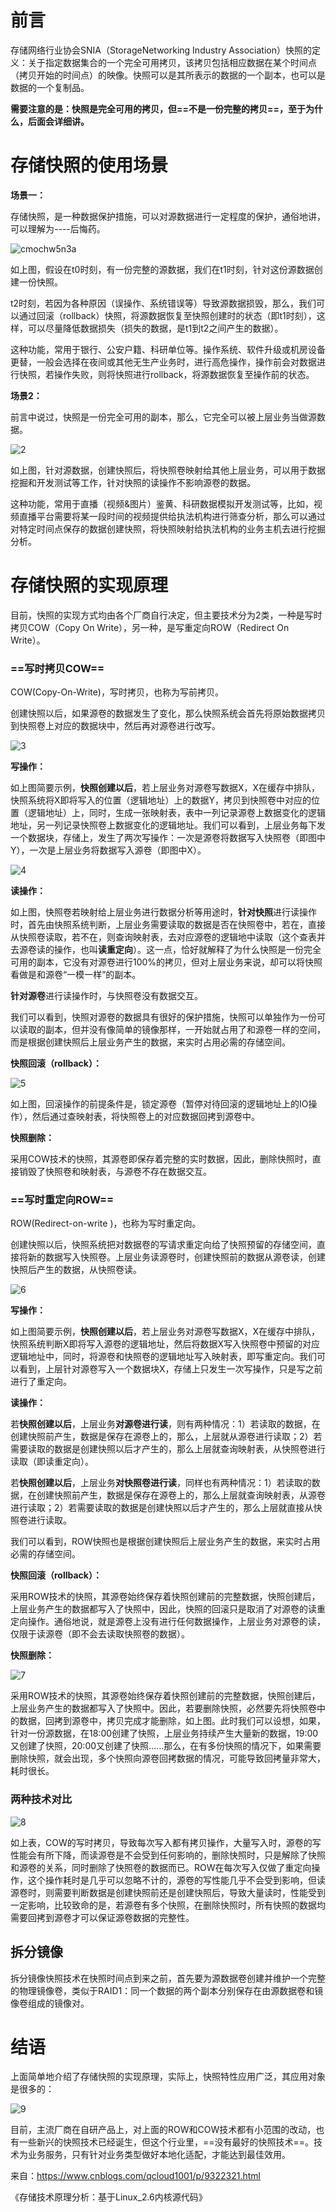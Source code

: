# 前言

存储网络行业协会SNIA（StorageNetworking Industry Association）快照的定义：关于指定数据集合的一个完全可用拷贝，该拷贝包括相应数据在某个时间点（拷贝开始的时间点）的映像。快照可以是其所表示的数据的一个副本，也可以是数据的一个复制品。

**需要注意的是：快照是完全可用的拷贝，但==不是一份完整的拷贝==，至于为什么，后面会详细讲。**

# 存储快照的使用场景

**场景一：**

存储快照，是一种数据保护措施，可以对源数据进行一定程度的保护，通俗地讲，可以理解为----后悔药。

![cmochw5n3a](pic/快照技术/cmochw5n3a.png)

如上图，假设在t0时刻，有一份完整的源数据，我们在t1时刻，针对这份源数据创建一份快照。

t2时刻，若因为各种原因（误操作、系统错误等）导致源数据损毁，那么，我们可以通过回滚（rollback）快照，将源数据恢复至快照创建时的状态（即t1时刻），这样，可以尽量降低数据损失（损失的数据，是t1到t2之间产生的数据）。

这种功能，常用于银行、公安户籍、科研单位等。操作系统、软件升级或机房设备更替，一般会选择在夜间或其他无生产业务时，进行高危操作，操作前会对数据进行快照，若操作失败，则将快照进行rollback，将源数据恢复至操作前的状态。

**场景2：**

前言中说过，快照是一份完全可用的副本，那么，它完全可以被上层业务当做源数据。

![2](pic/快照技术/2.png)

如上图，针对源数据，创建快照后，将快照卷映射给其他上层业务，可以用于数据挖掘和开发测试等工作，针对快照的读操作不影响源卷的数据。

这种功能，常用于直播（视频&图片）鉴黄、科研数据模拟开发测试等，比如，视频直播平台需要将某一段时间的视频提供给执法机构进行筛查分析，那么可以通过对特定时间点保存的数据创建快照，将快照映射给执法机构的业务主机去进行挖掘分析。

# 存储快照的实现原理

目前，快照的实现方式均由各个厂商自行决定，但主要技术分为2类，一种是写时拷贝COW（Copy On Write），另一种，是写重定向ROW（Redirect On Write）。

### ==写时拷贝COW==

COW(Copy-On-Write)，写时拷贝，也称为写前拷贝。

创建快照以后，如果源卷的数据发生了变化，那么快照系统会首先将原始数据拷贝到快照卷上对应的数据块中，然后再对源卷进行改写。

![3](pic/快照技术/3.gif)

**写操作：**

如上图简要示例，**快照创建以后**，若上层业务对源卷写数据X，X在缓存中排队，快照系统将X即将写入的位置（逻辑地址）上的数据Y，拷贝到快照卷中对应的位置（逻辑地址）上，同时，生成一张映射表，表中一列记录源卷上数据变化的逻辑地址，另一列记录快照卷上数据变化的逻辑地址。我们可以看到，上层业务每下发一个数据块，存储上，发生了两次写操作：一次是源卷将数据写入快照卷（即图中Y），一次是上层业务将数据写入源卷（即图中X）。

![4](pic/快照技术/4.gif)

 **读操作：**

如上图，快照卷若映射给上层业务进行数据分析等用途时，**针对快照**进行读操作时，首先由快照系统判断，上层业务需要读取的数据是否在快照卷中，若在，直接从快照卷读取，若不在，则查询映射表，去对应源卷的逻辑地中读取（这个查表并去源卷读的操作，也叫**读重定向**）。这一点，恰好就解释了为什么快照是一份完全可用的副本，它没有对源卷进行100%的拷贝，但对上层业务来说，却可以将快照看做是和源卷“一模一样”的副本。

**针对源卷**进行读操作时，与快照卷没有数据交互。

我们可以看到，快照对源卷的数据具有很好的保护措施，快照可以单独作为一份可以读取的副本，但并没有像简单的镜像那样，一开始就占用了和源卷一样的空间，而是根据创建快照后上层业务产生的数据，来实时占用必需的存储空间。

**快照回滚（rollback）：**

![5](pic/快照技术/5.gif)

如上图，回滚操作的前提条件是，锁定源卷（暂停对待回滚的逻辑地址上的IO操作），然后通过查映射表，将快照卷上的对应数据回拷到源卷中。

**快照删除：**

采用COW技术的快照，其源卷即保存着完整的实时数据，因此，删除快照时，直接销毁了快照卷和映射表，与源卷不存在数据交互。

### ==写时重定向ROW==

ROW(Redirect-on-write )，也称为写时重定向。

创建快照以后，快照系统把对数据卷的写请求重定向给了快照预留的存储空间，直接将新的数据写入快照卷。上层业务读源卷时，创建快照前的数据从源卷读，创建快照后产生的数据，从快照卷读。

![6](pic/快照技术/6.gif)

**写操作：**

如上图简要示例，**快照创建以后**，若上层业务对源卷写数据X，X在缓存中排队，快照系统判断X即将写入源卷的逻辑地址，然后将数据X写入快照卷中预留的对应逻辑地址中，同时，将源卷和快照卷的逻辑地址写入映射表，即写重定向。我们可以看到，上层针对源卷写入一个数据块X，存储上只发生一次写操作，只是写之前进行了重定向。

**读操作：**

若**快照创建以后**，上层业务**对源卷进行读**，则有两种情况：1）若读取的数据，在创建快照前产生，数据是保存在源卷上的，那么，上层就从源卷进行读取；2）若需要读取的数据是创建快照以后才产生的，那么上层就查询映射表，从快照卷进行读取（即读重定向）。

若**快照创建以后**，上层业务**对快照卷进行读**，同样也有两种情况：1）若读取的数据，在创建快照前产生，数据是保存在源卷上的，那么上层就查询映射表，从源卷进行读取；2）若需要读取的数据是创建快照以后才产生的，那么上层就直接从快照卷进行读取。

我们可以看到，ROW快照也是根据创建快照后上层业务产生的数据，来实时占用必需的存储空间。

**快照回滚（rollback）：**

采用ROW技术的快照，其源卷始终保存着快照创建前的完整数据，快照创建后，上层业务产生的数据都写入了快照中，因此，快照的回滚只是取消了对源卷的读重定向操作。通俗地说，就是源卷上没有进行任何数据操作，上层业务对源卷的读，仅限于读源卷（即不会去读取快照卷的数据）。

**快照删除：**

![7](pic/快照技术/7.gif)

采用ROW技术的快照，其源卷始终保存着快照创建前的完整数据，快照创建后，上层业务产生的数据都写入了快照中。因此，若要删除快照，必然要先将快照卷中的数据，回拷到源卷中，拷贝完成才能删除，如上图。此时我们可以设想，如果，针对一份源数据，在18:00创建了快照，上层业务持续产生大量新的数据，19:00又创建了快照，20:00又创建了快照……那么，在有多份快照的情况下，如果需要删除快照，就会出现，多个快照向源卷回拷数据的情况，可能导致回拷量非常大，耗时很长。

### 两种技术对比

![8](pic/快照技术/8.png)

如上表，COW的写时拷贝，导致每次写入都有拷贝操作，大量写入时，源卷的写性能会有所下降，而读源卷是不会受到任何影响的，删除快照时，只是解除了快照和源卷的关系，同时删除了快照卷的数据而已。ROW在每次写入仅做了重定向操作，这个操作耗时是几乎可以忽略不计的，源卷的写性能几乎不会受到影响，但读源卷时，则需要判断数据是创建快照前还是创建快照后，导致大量读时，性能受到一定影响，比较致命的是，若源卷有多个快照，在删除快照时，所有快照的数据均需要回拷到源卷才可以保证源卷数据的完整性。

## 拆分镜像

拆分镜像快照技术在快照时间点到来之前，首先要为源数据卷创建并维护一个完整的物理镜像卷，类似于RAID1：同一个数据的两个副本分别保存在由源数据卷和镜像卷组成的镜像对。

# 结语

上面简单地介绍了存储快照的实现原理，实际上，快照特性应用广泛，其应用对象是很多的：

![9](pic/快照技术/9.png)

目前，主流厂商在自研产品上，对上面的ROW和COW技术都有小范围的改动，也有一些新兴的快照技术已经诞生，但这个行业里，==没有最好的快照技术==。技术为业务服务，只有针对业务类型做好本地化适配，才能达到最佳效用。

来自：https://www.cnblogs.com/qcloud1001/p/9322321.html

《存储技术原理分析：基于Linux_2.6内核源代码》